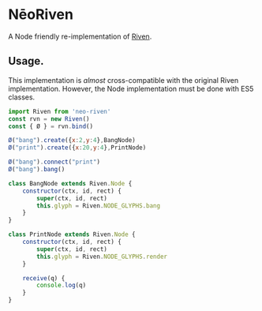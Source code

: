 # NēoRiven
A Node friendly re-implementation of [Riven](https://github.com/XXIIVV/Riven).

## Usage.
This implementation is *almost* cross-compatible with the original Riven implementation. However, the Node implementation must be done with ES5 classes.

```javascript
import Riven from 'neo-riven'
const rvn = new Riven()
const { Ø } = rvn.bind()

Ø("bang").create({x:2,y:4},BangNode)
Ø("print").create({x:20,y:4},PrintNode)

Ø("bang").connect("print")
Ø("bang").bang()

class BangNode extends Riven.Node {
	constructor(ctx, id, rect) {
		super(ctx, id, rect)
		this.glyph = Riven.NODE_GLYPHS.bang
	}
}

class PrintNode extends Riven.Node {
	constructor(ctx, id, rect) {
		super(ctx, id, rect)
		this.glyph = Riven.NODE_GLYPHS.render
	}

	receive(q) {
		console.log(q)
	}
}
```